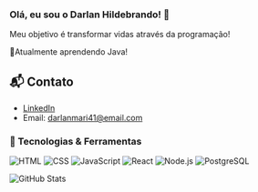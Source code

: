 ### Olá, eu sou o Darlan Hildebrando! 👋
Meu objetivo é transformar vidas através da programação!

📌Atualmente aprendendo Java!

## 📬 Contato
- [LinkedIn](https://www.linkedin.com/in/darlan-hildebrando-7b3a44312/)
- Email: [darlanmari41@email.com](mailto:darlanmari41@email.com)

### 🚀 Tecnologias & Ferramentas

![HTML](https://img.shields.io/badge/-HTML-E34F26?logo=html5&logoColor=white)
![CSS](https://img.shields.io/badge/-CSS-1572B6?logo=css3&logoColor=white)
![JavaScript](https://img.shields.io/badge/-JavaScript-F7DF1E?logo=javascript&logoColor=black)
![React](https://img.shields.io/badge/-React-61DAFB?logo=react&logoColor=white)
![Node.js](https://img.shields.io/badge/-Node.js-339933?logo=node.js&logoColor=white)
![PostgreSQL](https://img.shields.io/badge/-PostgreSQL-4169E1?logo=postgresql&logoColor=white)

![GitHub Stats](https://github-readme-stats.vercel.app/api?username=DarlanHildebrando&show_icons=true&bg_color=0E1729&title_color=CCB3FF&text_color=D6D9E0&icon_color=BBD99E&border_color=4F5B66)

